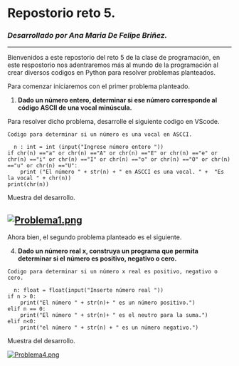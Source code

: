 # Repostorio reto 5. 
### _Desarrollado por Ana Maria De Felipe Briñez._
---
Bienvenidos a este repostorio del reto 5 de la clase de programación, en este respostorio nos adentraremos más al mundo de la programación al crear diversos codigos en Python para resolver problemas planteados. 

Para comenzar iniciaremos con el primer problema planteado. 
1. **Dado un número entero, determinar si ese número corresponde al código ASCII de una vocal minúscula.**

Para resolver dicho problema, desarrolle el siguiente codigo en VScode. 

`Codigo para determinar si un número es una vocal en ASCCI.` 
```pseudocode
  n : int = int (input("Ingrese número entero "))
if chr(n) =="a" or chr(n) =="A" or chr(n) =="E" or chr(n) =="e" or chr(n) =="i" or chr(n) =="I" or chr(n) =="o" or chr(n) =="O" or chr(n) =="u" or chr(n) =="U":
    print ("El número " + str(n) + " en ASCCI es una vocal. " +  "Es la vocal " + chr(n))
print(chr(n))
```

Muestra del desarrollo. 

[![Problema1.png](https://i.postimg.cc/DfBrWsBD/Problema1.png)](https://postimg.cc/py5h49NY)
---
Ahora bien, el segundo problema planteado es el siguiente.

4. **Dado un número real x, construya un programa que permita determinar si el número es positivo, negativo o cero.**

`Codigo para determinar si un número x real es positivo, negativo o cero.` 
```pseudocode
  n: float = float(input("Inserte número real "))
if n > 0: 
    print("El número " + str(n)+ " es un número positivo.")
elif n == 0: 
    print("El número " + str(n)+ " es el neutro para la suma.")
elif n<0: 
    print("el número " + str(n) + " es un número negativo.")
```

Muestra del desarrollo. 

[![Problema4.png](https://i.postimg.cc/QCqPWqfV/Problema4.png)](https://postimg.cc/N25b3Rqw)


